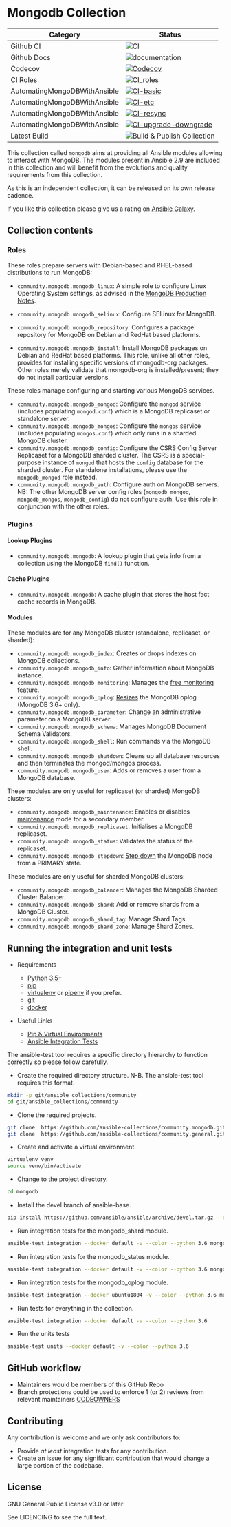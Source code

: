 # Mongodb Collection
|Category|Status|
|---|---|
|Github CI|![CI](https://github.com/ansible-collections/community.mongodb/workflows/CI/badge.svg)|
|Github Docs|![documentation](https://github.com/ansible-collections/community.mongodb/workflows/documentation/badge.svg)|
|Codecov|[![Codecov](https://img.shields.io/codecov/c/github/ansible-collections/community.mongodb)](https://codecov.io/gh/ansible-collections/community.mongodb)|
|CI Roles|![CI_roles](https://github.com/ansible-collections/community.mongodb/workflows/CI_roles/badge.svg)|
|AutomatingMongoDBWithAnsible|[![CI-basic](https://github.com/rhysmeister/AutomatingMongoDBWithAnsible/actions/workflows/CI-basic.yml/badge.svg)](https://github.com/rhysmeister/AutomatingMongoDBWithAnsible/actions/workflows/CI-basic.yml)|
|AutomatingMongoDBWithAnsible|[![CI-etc](https://github.com/rhysmeister/AutomatingMongoDBWithAnsible/actions/workflows/CI-etc.yml/badge.svg)](https://github.com/rhysmeister/AutomatingMongoDBWithAnsible/actions/workflows/CI-etc.yml)|
|AutomatingMongoDBWithAnsible|[![CI-resync](https://github.com/rhysmeister/AutomatingMongoDBWithAnsible/actions/workflows/CI-resync.yml/badge.svg)](https://github.com/rhysmeister/AutomatingMongoDBWithAnsible/actions/workflows/CI-resync.yml)|
|AutomatingMongoDBWithAnsible|[![CI-upgrade-downgrade](https://github.com/rhysmeister/AutomatingMongoDBWithAnsible/actions/workflows/CI-upgrade-downgrade.yml/badge.svg)](https://github.com/rhysmeister/AutomatingMongoDBWithAnsible/actions/workflows/CI-upgrade-downgrade.yml)|
|Latest Build|![Build & Publish Collection](https://github.com/ansible-collections/community.mongodb/workflows/Build%20&%20Publish%20Collection/badge.svg)|

This collection called `mongodb` aims at providing all Ansible modules allowing to interact with MongoDB.
The modules present in Ansible 2.9 are included in this collection and will benefit from the evolutions and quality requirements from this collection.

As this is an independent collection, it can be released on its own release cadence.

If you like this collection please give us a rating on [Ansible Galaxy](https://galaxy.ansible.com/community/mongodb).

## Collection contents

### Roles

These roles prepare servers with Debian-based and RHEL-based distributions to run MongoDB:

- `community.mongodb.mongodb_linux`: A simple role to configure Linux Operating System settings, as advised in the [MongoDB Production Notes](https://docs.mongodb.com/manual/administration/production-notes/).
- `community.mongodb.mongodb_selinux`: Configure SELinux for MongoDB.

- `community.mongodb.mongodb_repository`: Configures a package repository for MongoDB on Debian and RedHat based platforms.
- `community.mongodb.mongodb_install`: Install MongoDB packages on Debian and RedHat based platforms. This role, unlike all other roles, provides for installing specific versions of mongodb-org packages. Other roles merely validate that mongodb-org is installed/present; they do not install particular versions.

These roles manage configuring and starting various MongoDB services.

- `community.mongodb.mongodb_mongod`: Configure the `mongod` service (includes populating `mongod.conf`) which is a MongoDB replicaset or standalone server.
- `community.mongodb.mongodb_mongos`: Configure the `mongos` service (includes populating `mongos.conf`) which only runs in a sharded MongoDB cluster.
- `community.mongodb.mongodb_config`: Configure the CSRS Config Server Replicaset for a MongoDB sharded cluster. The CSRS is a special-purpose instance of `mongod` that hosts the `config` database for the sharded cluster. For standalone installations, please use the `mongodb_mongod` role instead.
- `community.mongodb.mongodb_auth`: Configure auth on MongoDB servers. NB: The other MongoDB server config roles (`mongodb_mongod`, `mongodb_mongos`, `mongodb_config`) do not configure auth. Use this role in conjunction with the other roles.

### Plugins

#### Lookup Plugins
- `community.mongodb.mongodb`: A lookup plugin that gets info from a collection using the MongoDB `find()` function.

#### Cache Plugins
- `community.mongodb.mongodb`: A cache plugin that stores the host fact cache records in MongoDB.

#### Modules

These modules are for any MongoDB cluster (standalone, replicaset, or sharded):

- `community.mongodb.mongodb_index`: Creates or drops indexes on MongoDB collections.
- `community.mongodb.mongodb_info`: Gather information about MongoDB instance.
- `community.mongodb.mongodb_monitoring`: Manages the [free monitoring](https://docs.mongodb.com/manual/administration/free-monitoring/) feature.
- `community.mongodb.mongodb_oplog`: [Resizes](https://docs.mongodb.com/manual/tutorial/change-oplog-size) the MongoDB oplog (MongoDB 3.6+ only).
- `community.mongodb.mongodb_parameter`: Change an administrative parameter on a MongoDB server.
- `community.mongodb.mongodb_schema`: Manages MongoDB Document Schema Validators.
- `community.mongodb.mongodb_shell`: Run commands via the MongoDB shell.
- `community.mongodb.mongodb_shutdown`: Cleans up all database resources and then terminates the mongod/mongos process.
- `community.mongodb.mongodb_user`: Adds or removes a user from a MongoDB database.

These modules are only useful for replicaset (or sharded) MongoDB clusters:

- `community.mongodb.mongodb_maintenance`: Enables or disables [maintenance](https://docs.mongodb.com/manual/reference/command/replSetMaintenance/) mode for a secondary member.
- `community.mongodb.mongodb_replicaset`: Initialises a MongoDB replicaset.
- `community.mongodb.mongodb_status`: Validates the status of the replicaset.
- `community.mongodb.mongodb_stepdown`: [Step down](https://docs.mongodb.com/manual/reference/command/replSetStepDown/) the MongoDB node from a PRIMARY state.

These modules are only useful for sharded MongoDB clusters:

- `community.mongodb.mongodb_balancer`: Manages the MongoDB Sharded Cluster Balancer.
- `community.mongodb.mongodb_shard`: Add or remove shards from a MongoDB Cluster.
- `community.mongodb.mongodb_shard_tag`: Manage Shard Tags.
- `community.mongodb.mongodb_shard_zone`: Manage Shard Zones.


## Running the integration and unit tests

* Requirements
  * [Python 3.5+](https://www.python.org/)
  * [pip](https://pypi.org/project/pip/)
  * [virtualenv](https://virtualenv.pypa.io/en/latest/) or [pipenv](https://pypi.org/project/pipenv/) if you prefer.
  * [git](https://git-scm.com/)
  * [docker](https://www.docker.com/)

* Useful Links
  * [Pip & Virtual Environments](https://docs.python-guide.org/dev/virtualenvs/)
  * [Ansible Integration Tests](https://docs.ansible.com/ansible/latest/dev_guide/testing_integration.html)

The ansible-test tool requires a specific directory hierarchy to function correctly so please follow carefully.

* Create the required directory structure. N-B. The ansible-test tool requires this format.

```bash
mkdir -p git/ansible_collections/community
cd git/ansible_collections/community
```

* Clone the required projects.

```bash
git clone  https://github.com/ansible-collections/community.mongodb.git ./mongodb
git clone  https://github.com/ansible-collections/community.general.git ./general
```

* Create and activate a virtual environment.

```bash
virtualenv venv
source venv/bin/activate
```

* Change to the project directory.

```bash
cd mongodb
```

* Install the devel branch of ansible-base.

```bash
pip install https://github.com/ansible/ansible/archive/devel.tar.gz --disable-pip-version-check
```

* Run integration tests for the mongodb_shard module.

```bash
ansible-test integration --docker default -v --color --python 3.6 mongodb_shard
```

* Run integration tests for the mongodb_status module.

```bash
ansible-test integration --docker default -v --color --python 3.6 mongodb_status
```

* Run integration tests for the mongodb_oplog module.

```bash
ansible-test integration --docker ubuntu1804 -v --color --python 3.6 mongodb_oplog
```

* Run tests for everything in the collection.

```bash
ansible-test integration --docker default -v --color --python 3.6
```

* Run the units tests

```bash
ansible-test units --docker default -v --color --python 3.6
```

## GitHub workflow

* Maintainers would be members of this GitHub Repo
* Branch protections could be used to enforce 1 (or 2) reviews from relevant maintainers [CODEOWNERS](.github/CODEOWNERS)

## Contributing

Any contribution is welcome and we only ask contributors to:
* Provide *at least* integration tests for any contribution.
* Create an issue for any significant contribution that would change a large portion of the codebase.

## License

GNU General Public License v3.0 or later

See LICENCING to see the full text.
